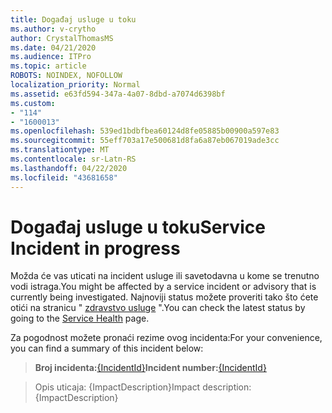 ```yaml
---
title: Događaj usluge u toku
ms.author: v-crytho
author: CrystalThomasMS
ms.date: 04/21/2020
ms.audience: ITPro
ms.topic: article
ROBOTS: NOINDEX, NOFOLLOW
localization_priority: Normal
ms.assetid: e63fd594-347a-4a07-8dbd-a7074d6398bf
ms.custom:
- "114"
- "1600013"
ms.openlocfilehash: 539ed1bdbfbea60124d8fe05885b00900a597e83
ms.sourcegitcommit: 55eff703a17e500681d8fa6a87eb067019ade3cc
ms.translationtype: MT
ms.contentlocale: sr-Latn-RS
ms.lasthandoff: 04/22/2020
ms.locfileid: "43681658"
---
```

# <a name="service-incident-in-progress"></a><span data-ttu-id="617cb-102">Događaj usluge u toku</span><span class="sxs-lookup"><span data-stu-id="617cb-102">Service Incident in progress</span></span>

<span data-ttu-id="617cb-103">Možda će vas uticati na incident usluge ili savetodavna u kome se trenutno vodi istraga.</span><span class="sxs-lookup"><span data-stu-id="617cb-103">You might be affected by a service incident or advisory that is currently being investigated.</span></span> <span data-ttu-id="617cb-104">Najnoviji status možete proveriti tako što ćete otići na stranicu " [zdravstvo usluge](https://admin.microsoft.com/adminportal/home#/servicehealth) ".</span><span class="sxs-lookup"><span data-stu-id="617cb-104">You can check the latest status by going to the [Service Health](https://admin.microsoft.com/adminportal/home#/servicehealth) page.</span></span>
  
<span data-ttu-id="617cb-105">Za pogodnost možete pronaći rezime ovog incidenta:</span><span class="sxs-lookup"><span data-stu-id="617cb-105">For your convenience, you can find a summary of this incident below:</span></span>
  
> <span data-ttu-id="617cb-106">**Broj incidenta:**[{IncidentId}](https://admin.microsoft.com/adminportal/home#/servicehealth)</span><span class="sxs-lookup"><span data-stu-id="617cb-106">**Incident number:**[{IncidentId}](https://admin.microsoft.com/adminportal/home#/servicehealth)</span></span>
    
> <span data-ttu-id="617cb-107">Opis uticaja: {ImpactDescription}</span><span class="sxs-lookup"><span data-stu-id="617cb-107">Impact description: {ImpactDescription}</span></span>
